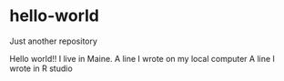 # hello-world
Just another repository

Hello world!! I live in Maine.
A line I wrote on my local computer
A line I wrote in R studio
